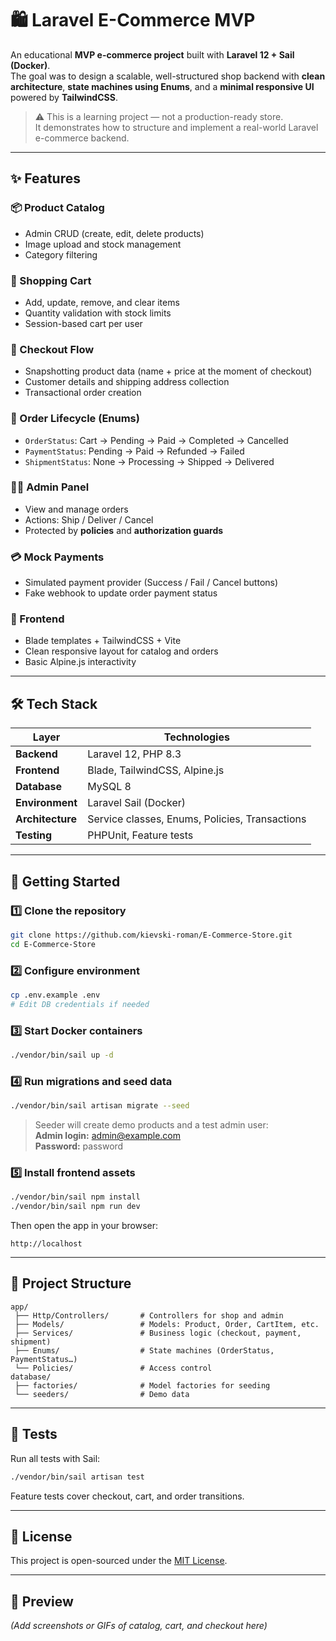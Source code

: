 # 🛍️ Laravel E-Commerce MVP

An educational **MVP e-commerce project** built with **Laravel 12 + Sail (Docker)**.  
The goal was to design a scalable, well-structured shop backend with **clean architecture**, **state machines using Enums**, and a **minimal responsive UI** powered by **TailwindCSS**.

> ⚠️ This is a learning project — not a production-ready store.  
> It demonstrates how to structure and implement a real-world Laravel e-commerce backend.

---

## ✨ Features

### 📦 Product Catalog
- Admin CRUD (create, edit, delete products)
- Image upload and stock management
- Category filtering

### 🛒 Shopping Cart
- Add, update, remove, and clear items
- Quantity validation with stock limits
- Session-based cart per user

### 🧾 Checkout Flow
- Snapshotting product data (name + price at the moment of checkout)
- Customer details and shipping address collection
- Transactional order creation

### 🔐 Order Lifecycle (Enums)
- `OrderStatus`: Cart → Pending → Paid → Completed → Cancelled
- `PaymentStatus`: Pending → Paid → Refunded → Failed
- `ShipmentStatus`: None → Processing → Shipped → Delivered

### 🧑‍💻 Admin Panel
- View and manage orders
- Actions: Ship / Deliver / Cancel
- Protected by **policies** and **authorization guards**

### 💳 Mock Payments
- Simulated payment provider (Success / Fail / Cancel buttons)
- Fake webhook to update order payment status

### 🎨 Frontend
- Blade templates + TailwindCSS + Vite
- Clean responsive layout for catalog and orders
- Basic Alpine.js interactivity

---

## 🛠 Tech Stack

| Layer | Technologies |
|-------|---------------|
| **Backend** | Laravel 12, PHP 8.3 |
| **Frontend** | Blade, TailwindCSS, Alpine.js |
| **Database** | MySQL 8 |
| **Environment** | Laravel Sail (Docker) |
| **Architecture** | Service classes, Enums, Policies, Transactions |
| **Testing** | PHPUnit, Feature tests |

---

## 🚀 Getting Started

### 1️⃣ Clone the repository
```bash
git clone https://github.com/kievski-roman/E-Commerce-Store.git
cd E-Commerce-Store
```

### 2️⃣ Configure environment
```bash
cp .env.example .env
# Edit DB credentials if needed
```

### 3️⃣ Start Docker containers
```bash
./vendor/bin/sail up -d
```

### 4️⃣ Run migrations and seed data
```bash
./vendor/bin/sail artisan migrate --seed
```

> Seeder will create demo products and a test admin user:  
> **Admin login:** admin@example.com  
> **Password:** password

### 5️⃣ Install frontend assets
```bash
./vendor/bin/sail npm install
./vendor/bin/sail npm run dev
```

Then open the app in your browser:
```
http://localhost
```

---

## 🧩 Project Structure
```
app/
 ├── Http/Controllers/       # Controllers for shop and admin
 ├── Models/                 # Models: Product, Order, CartItem, etc.
 ├── Services/               # Business logic (checkout, payment, shipment)
 ├── Enums/                  # State machines (OrderStatus, PaymentStatus…)
 └── Policies/               # Access control
database/
 ├── factories/              # Model factories for seeding
 └── seeders/                # Demo data
```

---

## 🧪 Tests
Run all tests with Sail:
```bash
./vendor/bin/sail artisan test
```
Feature tests cover checkout, cart, and order transitions.

---

## 📘 License
This project is open-sourced under the [MIT License](LICENSE).

---

## 📸 Preview
_(Add screenshots or GIFs of catalog, cart, and checkout here)_
